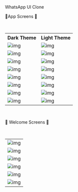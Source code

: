 <p>WhatsApp UI Clone</p>

<p>📱App Screens 📱</p>
</br>
<table>
  <th>Dark Theme</th>
  <th>Light Theme</th>
<tr>
  <td><img src="https://github.com/suraj-khot-19/img/blob/main/w_home_dark.jpg" alt="img"></td>
  <td><img src="https://github.com/suraj-khot-19/img/blob/main/w_home_light.jpg" alt="img"></td>
</tr>
  
<tr>
  <td><img src="https://github.com/suraj-khot-19/img/blob/main/w_chat_dark.jpg" alt="img"></td>
  <td><img src="https://github.com/suraj-khot-19/img/blob/main/w_chat_light.jpg" alt="img"></td>
</tr>

<tr>
  <td><img src="https://github.com/suraj-khot-19/img/blob/main/w_archived_dark.jpg" alt="img"></td>
  <td><img src="https://github.com/suraj-khot-19/img/blob/main/w_archived_light.jpg" alt="img"></td>
</tr>

<tr>
  <td><img src="https://github.com/suraj-khot-19/img/blob/main/w_info1_dark.jpg" alt="img"></td>
  <td><img src="https://github.com/suraj-khot-19/img/blob/main/w_info1_light.jpg" alt="img"></td>
</tr>


<tr>
  <td><img src="https://github.com/suraj-khot-19/img/blob/main/w_info2_dark.jpg" alt="img"></td>
  <td><img src="https://github.com/suraj-khot-19/img/blob/main/w_info2_light.jpg" alt="img"></td>
</tr>

<tr>
  <td><img src="https://github.com/suraj-khot-19/img/blob/main/w_dp_dark.jpg" alt="img"></td>
  <td><img src="https://github.com/suraj-khot-19/img/blob/main/w_dp_light.jpg" alt="img"></td>
</tr>

<tr>
  <td><img src="https://github.com/suraj-khot-19/img/blob/main/w_new_dark.jpg" alt="img"></td>
  <td><img src="https://github.com/suraj-khot-19/img/blob/main/w_new_light.jpg" alt="img"></td>
</tr>

<tr>
  <td><img src="https://github.com/suraj-khot-19/img/blob/main/w_search_dark.jpg" alt="img"></td>
  <td><img src="https://github.com/suraj-khot-19/img/blob/main/w_search_light.jpg" alt="img"></td>
</tr>

</table>




  <br>
<p>🤗 Welcome Screens 🤗</p>
</br>
<table>
<tr>
  <td><img src="https://github.com/suraj-khot-19/img/blob/main/w1.jpg" alt="img"></td>
</tr>
  <tr>
  <td><img src="https://github.com/suraj-khot-19/img/blob/main/w2.jpg" alt="img"></td>
</tr>
  <tr>
  <td><img src="https://github.com/suraj-khot-19/img/blob/main/w3.jpg" alt="img"></td>
</tr>
  <tr>
  <td><img src="https://github.com/suraj-khot-19/img/blob/main/w4.jpg" alt="img"></td>
</tr>
  <tr>
  <td><img src="https://github.com/suraj-khot-19/img/blob/main/w5.jpg" alt="img"></td>
</tr>
  <tr>
  <td><img src="https://github.com/suraj-khot-19/img/blob/main/w6.jpg" alt="img"></td>
</tr>
</table>
